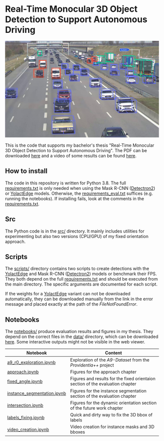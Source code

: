 # Real-Time Monocular 3D Object Detection to Support Autonomous Driving

![3D bboxes](images/bboxes.jpg)

This is the code that supports my bachelor's thesis "Real-Time Monocular 3D Object Detection to Support Autonomous Driving". The PDF can be downloaded [here](https://syncandshare.lrz.de/getlink/fiEziVnJvvhhN2yyiRUDTUtk/thesis_leon_blumenthal.pdf) and a video of some results can be found [here](https://youtu.be/I9XxiKNIwYE).

## How to install
The code in this repository is written for Python 3.8. The full [requirements.txt](./requirements.txt) is only needed when using the Mask R-CNN ([Detectron2](https://github.com/facebookresearch/detectron2)) or [YolactEdge](https://github.com/haotian-liu/yolact_edge) models. Otherwise, the [requirements_eval.txt](./requirements_eval.txt) suffices (e.g. running the notebooks). If installing fails, look at the comments in the [requirements.txt](./requirements.txt).

## Src

The Python code is in the [src/](./src/) directory. It mainly includes utilities for experimenting but also two versions (CPU/GPU) of my fixed orientation approach.

## Scripts
The [scripts/](./scripts/) directory contains two scripts to create detections with the [YolactEdge](https://github.com/haotian-liu/yolact_edge) and Mask R-CNN ([Detectron2](https://github.com/facebookresearch/detectron2)) models or benchmark their FPS. They both depend on the full [requirements.txt](./requirements.txt) and should be executed from the main directory. The specific arguments are documented for each script.

If the weights for a [YolactEdge](https://github.com/haotian-liu/yolact_edge) variant can not be downloaded automatically, they can be downloaded manually from the link in the error message and placed exactly at the path of the *FileNotFoundError*.

## Notebooks

The [notebooks/](./notebooks/) produce evaluation results and figures in my thesis. They depend on the correct files in the [data/](./data/) directory, which can be downloaded [here](https://syncandshare.lrz.de/getlink/fiQq3fm3imbYs7TeYvvbpmAr/data.tar.gz). Some interactive outputs might not be visible in the web viewer.

Notebook | Content
--- | ---
[a9_r0_exploration.ipynb](notebooks/a9_r0_exploration.ipynb) | Exploration of the *A9-Dataset* from the *Providentia++* project
[approach.ipynb](notebooks/approach.ipynb) | Figures for the approach chapter
[fixed_angle.ipynb](notebooks/fixed_angle.ipynb) | Figures and results for the fixed orientaion section of the evaluation chapter
[instance_segmentation.ipynb](notebooks/instance_segmentation.ipynb) | Figures for the instance segmentation section of the evaluation chapter
[intersection.ipynb](notebooks/intersection.ipynb) | Figures for the dynamic orientation section of the future work chapter
[labels_fixing.ipynb](notebooks/labels_fixing.ipynb) | Quick and dirty way to fix the 3D bbox of labels
[video_creation.ipynb](notebooks/video_creation.ipynb) | Video creation for instance masks and 3D bboxes



